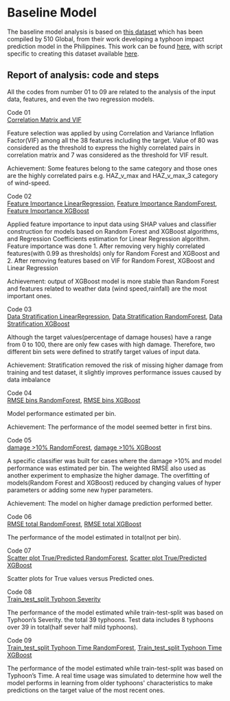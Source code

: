 # Baseline Model

The baseline model analysis is based on
[this dataset](https://drive.google.com/drive/u/2/folders/1XCfmkUuxzJayJWh11Qb09pHAfjpoUqZZ)
which has been compiled by 510 Global, from their work
developing a typhoon impact prediction model in the Philippines.
This work can be found
[here](https://github.com/rodekruis/Typhoon-Impact-based-forecasting-model),
with script specific to creating this dataset available
[here](https://github.com/rodekruis/Typhoon-Impact-based-forecasting-model/tree/master/IBF-Typhoon-model/documentation).

## Report of analysis: code and steps

All the codes from number 01 to 09 are related to the analysis of the
input data, features, and even the two regression models.

Code 01 <br />
[Correlation Matrix and VIF](01_Main_Correlation_Matrix.ipynb)

Feature selection was applied by using Correlation and Variance Inflation Factor(VIF)
among all the 38 features including the target.  Value of 80 was considered as the threshold
to express the highly correlated pairs in correlation matrix and 7 was considered as the 
threshold for VIF result.

Achievement: Some features belong to the same category and those ones are the highly correlated pairs e.g. HAZ_v_max and HAZ_v_max_3 category of wind-speed.

Code 02 <br />
[Feature Importance LinearRegression](02.1_Feature_Importance-LinearRegression.ipynb), [Feature Importance RandomForest](02.2_Feature_Importance-RandomForest.ipynb), [Feature Importance XGBoost](02.3_Feature_Importance-XGBoost.ipynb)

Applied feature importance to input data using SHAP values and classifier construction
for models based on Random Forest and XGBoost algorithms, and Regression Coefficients estimation
for Linear Regression algorithm. Feature importance was done 1. After removing very highly correlated 
features(with 0.99 as thresholds) only for Random Forest and XGBoost and 2. After removing features 
based on VIF for Random Forest, XGBoost and Linear Regression

Achievement: output of XGBoost model is more stable than Random Forest and features related to weather data (wind speed,rainfall) are the most important ones. 

Code 03 <br />
[Data Stratification LinearRegression](03.1_Stratify_proportion_damage-LinearRegression.ipynb), [Data Stratification RandomForest](03.2_Stratify_proportion_damage-RandomForest.ipynb), [Data Stratification XGBoost](03.3_Stratify_proportion_damage-XGBoost.ipynb)

Although the target values(percentage of damage houses) have a range from 0 to 100, there are only few cases with high damage.
Therefore, two different bin sets were defined to stratify target values of input data. 

Achievement: Stratification removed the risk of missing higher damage from training and test dataset, it slightly improves performance issues
caused by data imbalance

Code 04 <br />
[RMSE bins RandomForest](04.1_RandomForest-bins.ipynb), [RMSE bins XGBoost](04.2_XGBoost-bins.ipynb)

Model performance estimated per bin.

Achievement: The performance of the model seemed better in first bins.

Code 05 <br />
[damage >10% RandomForest](05.1_RandomForest-percent-damage.ipynb), [damage >10% XGBoost](05.2_XGBoost-percent-damage.ipynb)

A specific classifier was built for cases where the damage >10% and model performance was estimated per bin.
The weighted RMSE also used as another experiment to emphasize the higher damage.
The overfitting of models(Random Forest and XGBoost) reduced by changing values of hyper parameters or adding some new hyper parameters.

Achievement: The model on higher damage prediction performed better.

Code 06 <br />
[RMSE total RandomForest](06.1_RandomForest-wholedataset.ipynb), [RMSE total XGBoost](06.2_XGBoost-wholedataset.ipynb)

The performance of the model estimated in total(not per bin). 

Code 07 <br />
[Scatter plot True/Predicted RandomForest](07.1_RandomForest-predicted-and-true.ipynb), [Scatter plot True/Predicted XGBoost](07.2_XGBoost-predicted-and-true.ipynb)

Scatter plots for True values versus Predicted ones.

Code 08 <br />
[Train_test_split Typhoon Severity](08_Typhoon_train-test-split-RandomForest-and-XGBoost-bins.ipynb)

The performance of the model estimated while train-test-split was based on Typhoon’s Severity.
the total 39 typhoons. Test data includes 8 typhoons over 39 in total(half sever half mild typhoons).

Code 09 <br />
[Train_test_split Typhoon Time RandomForest](09.1_Typhoons_by_time-RandomForest-main.ipynb), [Train_test_split Typhoon Time XGBoost](09.2_Typhoons_by_time-XGBoost-main.ipynb)

The performance of the model estimated while train-test-split was based on Typhoon’s Time.
A real time usage was simulated to determine how well the model performs in learning from 
older typhoons' characteristics to make predictions on the target value of the most recent ones.
